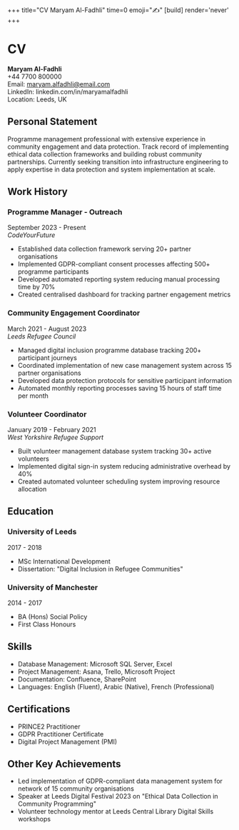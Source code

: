 +++
title="CV Maryam Al-Fadhli"
time=0
emoji="✍️"
[build]
render='never'
+++

# CV

**Maryam Al-Fadhli**  
+44 7700 800000  
Email: maryam.alfadhli@email.com  
LinkedIn: linkedin.com/in/maryamalfadhli  
Location: Leeds, UK

## Personal Statement

Programme management professional with extensive experience in community engagement and data protection. Track record of implementing ethical data collection frameworks and building robust community partnerships. Currently seeking transition into infrastructure engineering to apply expertise in data protection and system implementation at scale.

## Work History

### Programme Manager - Outreach

September 2023 - Present  
_CodeYourFuture_

- Established data collection framework serving 20+ partner organisations
- Implemented GDPR-compliant consent processes affecting 500+ programme participants
- Developed automated reporting system reducing manual processing time by 70%
- Created centralised dashboard for tracking partner engagement metrics

### Community Engagement Coordinator

March 2021 - August 2023  
_Leeds Refugee Council_

- Managed digital inclusion programme database tracking 200+ participant journeys
- Coordinated implementation of new case management system across 15 partner organisations
- Developed data protection protocols for sensitive participant information
- Automated monthly reporting processes saving 15 hours of staff time per month

### Volunteer Coordinator

January 2019 - February 2021  
_West Yorkshire Refugee Support_

- Built volunteer management database system tracking 30+ active volunteers
- Implemented digital sign-in system reducing administrative overhead by 40%
- Created automated volunteer scheduling system improving resource allocation

## Education

### University of Leeds

2017 - 2018

- MSc International Development
- Dissertation: "Digital Inclusion in Refugee Communities"

### University of Manchester

2014 - 2017

- BA (Hons) Social Policy
- First Class Honours

## Skills

- Database Management: Microsoft SQL Server, Excel
- Project Management: Asana, Trello, Microsoft Project
- Documentation: Confluence, SharePoint
- Languages: English (Fluent), Arabic (Native), French (Professional)

## Certifications

- PRINCE2 Practitioner
- GDPR Practitioner Certificate
- Digital Project Management (PMI)

## Other Key Achievements

- Led implementation of GDPR-compliant data management system for network of 15 community organisations
- Speaker at Leeds Digital Festival 2023 on "Ethical Data Collection in Community Programming"
- Volunteer technology mentor at Leeds Central Library Digital Skills workshops
